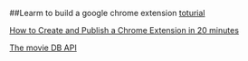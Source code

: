 ##Learm to build a google chrome extension
[toturial](https://developer.chrome.com/extensions/getstarted)

[How to Create and Publish a Chrome Extension in 20 minutes](https://medium.freecodecamp.org/how-to-create-and-publish-a-chrome-extension-in-20-minutes-6dc8395d7153)

[The movie DB API](https://www.themoviedb.org/documentation/api)